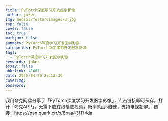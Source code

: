 ```yaml
---
title: PyTorch深度学习开发医学影像
author: joker
img: medias/featureimages/3.jpg
top: false
cover: false
toc: true
mathjax: false
summary: PyTorch深度学习开发医学影像
categories: PyTorch深度学习开发医学影像
tags:
  - PyTorch深度学习开发医学影像
keywords: joker
essay: false
abbrlink: 41601
date: 2025-04-20 23:13:30
coverImg:
password:
---
```


我用夸克网盘分享了「PyTorch深度学习开发医学影像」，点击链接即可保存。打开「夸克APP」，无需下载在线播放视频，畅享原画5倍速，支持电视投屏。
链接：https://pan.quark.cn/s/8baa43f114da
